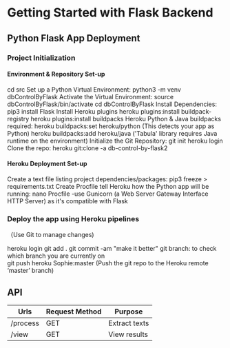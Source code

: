# Getting Started with Flask Backend

## Python Flask App Deployment
### Project Initialization
#### Environment & Repository Set-up
cd src
Set up a Python Virtual Environment: python3 -m venv dbControlByFlask
Activate the Virtual Environment: source dbControlByFlask/bin/activate
cd dbControlByFlask
Install Dependencies: pip3 install Flask
Install Heroku plugins
heroku plugins:install buildpack-registry
heroku plugins:install buildpacks
Heroku Python & Java buildpacks required: 
heroku buildpacks:set heroku/python (This detects your app as Python)
heroku buildpacks:add heroku/java ('Tabula' library requires Java runtime on the environment)
Initialize the Git Repository: git init
heroku login
Clone the repo: heroku git:clone -a db-control-by-flask2

#### Heroku Deployment Set-up
Create a text file listing project dependencies/packages: pip3 freeze > requirements.txt
Create Procfile tell Heroku how the Python app will be running: nano Procfile  -use Gunicorn (a Web Server Gateway Interface HTTP Server) as it's compatible with Flask

### Deploy the app using Heroku pipelines
（Use Git to manage changes)

heroku login
git add .
git commit -am "make it better"
git branch: to check which branch you are currently on              
git push heroku Sophie:master (Push the git repo to the Heroku remote ‘master’ branch)

## API
| Urls                                   | Request Method | Purpose                        |
| -------------------------------------- | -------------- | ------------------------------ |
| /process                               | GET            | Extract texts                  |
| /view                                  | GET            | View results                   |
